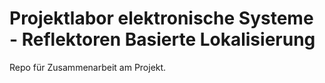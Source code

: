 # Projektlabor elektronische Systeme - Reflektoren Basierte Lokalisierung
Repo für Zusammenarbeit am Projekt.
